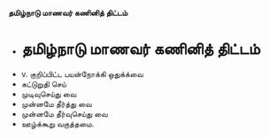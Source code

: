 **தமிழ்நாடு மாணவர் கணினித் திட்டம்**
- # தமிழ்நாடு மாணவர் கணினித் திட்டம்
- v. குறிப்பிட்ட பயன்நோக்கி ஒதுக்க்வை
- கட்டுறுதி செய்
- முடிவுசெய்து வை
- முன்னமே தீர்த்து வை
- முன்னமே தீர்வுசெய்து வை
- ஊழ்க்கூறு வகுத்தமை.

